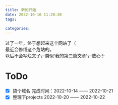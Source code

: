 ```yaml
---
title: 新的开始
date: 2022-10-16 11:20:30
tags:

categories: 
---
```


过了一年，终于想起来这个网站了（  
最近会修缮这个危站的。  
~~以后不会写烂文了，类似'我的第二篇文章'，放心！~~  
# ToDo
- [x] 搞个域名 完成时间：2022-10-14 —— 2022-10-21
- [x] 整理下projects 2022-10-20 —— 2022-10-22
